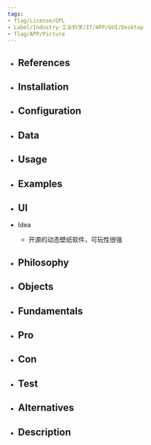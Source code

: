 ```yaml
---
tags:
- flag/License/GPL
- Label/Industry-工业科学/IT/APP/GUI/Desktop
- flag/APP/Picture
---
```


- References
    - 

- Installation
    - 

- Configuration
    - 

- Data
    - 

- Usage
    - 

- Examples
    - 

- UI
    - 

- Idea
    - 开源的动态壁纸软件，可玩性很强

- Philosophy
    - 

- Objects
    - 

- Fundamentals
    - 

- Pro
    - 

- Con
    - 

- Test
    - 

- Alternatives
    - 

- Description
    - 
